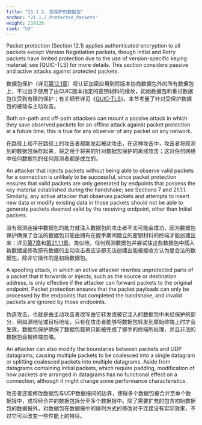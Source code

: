 ```yaml
---
title: "21.1.2. 受保护的数据包"
anchor: "21.1.2_Protected_Packets"
weight: 210120
rank: "h3"
---
```


Packet protection (Section 12.1) applies authenticated encryption to all packets except Version Negotiation packets, though Initial and Retry packets have limited protection due to the use of version-specific keying material; see [QUIC-TLS] for more details. This section considers passive and active attacks against protected packets.

数据包保护（详见[第12.1章]()）将认证加密应用到除版本协商数据包外的所有数据包上，不过出于使用了由QUIC版本指定的密钥材料的缘故，初始数据包和重试数据包仅受到有限的保护；有关细节详见《[QUIC-TLS]()》。本节考量了针对受保护数据包的被动与主动攻击。

Both on-path and off-path attackers can mount a passive attack in which they save observed packets for an offline attack against packet protection at a future time; this is true for any observer of any packet on any network.

在路径上和不在路径上的攻击者都能发起被动攻击，在这种攻击中，攻击者将观测到的数据包保存起来，将之用于将来的针对数据包保护的离线攻击；这对任何网络中任何数据包的任何观测者都是成立的。

An attacker that injects packets without being able to observe valid packets for a connection is unlikely to be successful, since packet protection ensures that valid packets are only generated by endpoints that possess the key material established during the handshake; see Sections 7 and 21.1.1. Similarly, any active attacker that observes packets and attempts to insert new data or modify existing data in those packets should not be able to generate packets deemed valid by the receiving endpoint, other than Initial packets.

没有观测连接中数据包的能力就注入数据包的攻击者不太可能会成功，因为数据包保护确保了合法的数据包只能由拥有在握手期间建立的密钥材料的终端才能创建出来；详见[第7章]()和[第21.1.1章]()。类似地，任何观测数据包并尝试往这些数据包中插入新数据或修改原有数据的主动攻击者应该都无法创建出能被接收方认为是合法的数据包，除非它操作的是初始数据包。

A spoofing attack, in which an active attacker rewrites unprotected parts of a packet that it forwards or injects, such as the source or destination address, is only effective if the attacker can forward packets to the original endpoint. Packet protection ensures that the packet payloads can only be processed by the endpoints that completed the handshake, and invalid packets are ignored by those endpoints.

伪造攻击，也就是由主动攻击者改写由它转发或被它注入的数据包中未经保护的部分，例如源地址或目标地址，只有在攻击者能够将数据包转发到原始终端上时才会生效。数据包保护确保了数据包载荷只能被完成了握手的终端所处理，并且非法的数据包会被终端忽略。

An attacker can also modify the boundaries between packets and UDP datagrams, causing multiple packets to be coalesced into a single datagram or splitting coalesced packets into multiple datagrams. Aside from datagrams containing Initial packets, which require padding, modification of how packets are arranged in datagrams has no functional effect on a connection, although it might change some performance characteristics.

攻击者还能修改数据包与UDP数据报间的边界，使得多个数据包被合并至单个数据报中，或将经合并的数据包拆分至多个数据报中。除了需要扩充的包含初始数据包的数据报外，对数据包在数据报中的排列方式的修改对于连接没有实际效果，不过它可以改变一些性能上的特征。
